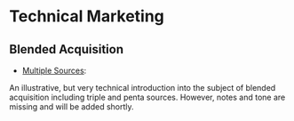 # Technical Marketing

## Blended Acquisition

- [Multiple Sources](https://github.com/bjornrommel/steinkauz/blob/master/project/blended_acquisition/Multiple_Sources.odp):

An illustrative, but very technical introduction into the subject of blended acquisition including triple and penta sources. However, notes and tone are missing and will be added shortly.
